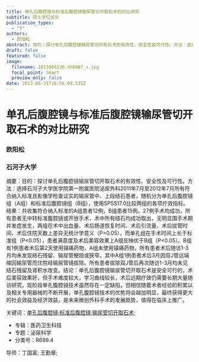 ```yaml
---
title: 单孔后腹腔镜与标准后腹腔镜输尿管切开取石术的对比研究
subtitle: 硕士学位论文
publication_types:
  - "7"
authors:
  - 欧阳松
abstract: 目的：探讨单孔后腹腔镜输尿管切开取石术的有效性、安全性及可行性。方法：选择石河子大学医学院第一附属医院泌尿外科2011年7月至2012年7月所有符合纳入标准且影像学检查证实的输尿管中、上段结石患者，随机分为单孔后腹腔镜组（A组）和标准后腹腔镜组（B组），使用SPSS17.0比较两组的各项疗效指标。结果：共收集符合纳入标准的A组患者12例，B组患者15例。27例手术均成功，所有患者无中转标准腹腔镜或开放手术，术中所有结石均成功取出，无明显围手术期并发症发生，两组在术中出血量、术后肠道恢复时间、术后引流量、术后拔管时间、术后住院天数上差异无统计学意义（P>0.05），而单孔组在手术时间上长于标准组（P<0.05），患者满意度及术后美容效果上A组反映优于B组（P<0.05）。B组有1例患者术后第2天使用镇痛药物，A组未使用镇痛药物，所有患者术后随访1-3月均未发现结石残留、输尿管梗阻或狭窄。其中A组1例患者术后3月因双J管远端缩回输尿管而住院经输尿管镜拔除。所有患者拔除双J管后再次随访1-3月均未见结石残留及肾积水改变。结论：单孔后腹腔镜输尿管切开取石术是安全可行的，术后美容效果好，但手术难度较大，学习曲线较长，术后远期疗效仍需要长期大量随访研究，现阶段单孔腹腔镜技术虽然存在一定缺陷，但相信随着术者经验的积累以及相关专用器械的不断开展，单孔腹腔镜技术的优势将会越加明显，最终获得更大的社会效益及经济效益，是未来微创外科手术的发展趋势，值得在临床上推广。
draft: false
featured: false
image:
  filename: 1013366130.nh0007_s.jpg
  focal_point: Smart
  preview_only: false
date: 2013-05-31T10:56:09.535Z
---
```

# 单孔后腹腔镜与标准后腹腔镜输尿管切开取石术的对比研究

### 欧阳松

### 石河子大学

摘要：目的：探讨单孔后腹腔镜输尿管切开取石术的有效性、安全性及可行性。方法：选择石河子大学医学院第一附属医院泌尿外科2011年7月至2012年7月所有符合纳入标准且影像学检查证实的输尿管中、上段结石患者，随机分为单孔后腹腔镜组（A组）和标准后腹腔镜组（B组），使用SPSS17.0比较两组的各项疗效指标。结果：共收集符合纳入标准的A组患者12例，B组患者15例。27例手术均成功，所有患者无中转标准腹腔镜或开放手术，术中所有结石均成功取出，无明显围手术期并发症发生，两组在术中出血量、术后肠道恢复时间、术后引流量、术后拔管时间、术后住院天数上差异无统计学意义（P>0.05），而单孔组在手术时间上长于标准组（P<0.05），患者满意度及术后美容效果上A组反映优于B组（P<0.05）。B组有1例患者术后第2天使用镇痛药物，A组未使用镇痛药物，所有患者术后随访1-3月均未发现结石残留、输尿管梗阻或狭窄。其中A组1例患者术后3月因双J管远端缩回输尿管而住院经输尿管镜拔除。所有患者拔除双J管后再次随访1-3月均未见结石残留及肾积水改变。结论：单孔后腹腔镜输尿管切开取石术是安全可行的，术后美容效果好，但手术难度较大，学习曲线较长，术后远期疗效仍需要长期大量随访研究，现阶段单孔腹腔镜技术虽然存在一定缺陷，但相信随着术者经验的积累以及相关专用器械的不断开展，单孔腹腔镜技术的优势将会越加明显，最终获得更大的社会效益及经济效益，是未来微创外科手术的发展趋势，值得在临床上推广。 

关键词：[单孔后腹腔镜;]()[标准后腹腔镜;]()[输尿管切开取石术;]()

* 专辑：医药卫生科技
* 专题：泌尿科学
* 分类号：R699.4

导师：丁国富; 王勤章;

